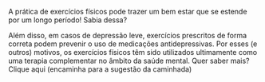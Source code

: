 A prática de exercícios físicos pode trazer um bem estar que se estende por um longo período! Sabia dessa?

Além disso, em casos de depressão leve, exercícios prescritos de forma correta podem prevenir o uso de medicações antidepressivas. Por esses (e outros) motivos, os exercícios físicos têm sido utilizados ultimamente como uma terapia complementar no âmbito da saúde mental.
Quer saber mais? Clique aqui (encaminha para a sugestão da caminhada)
